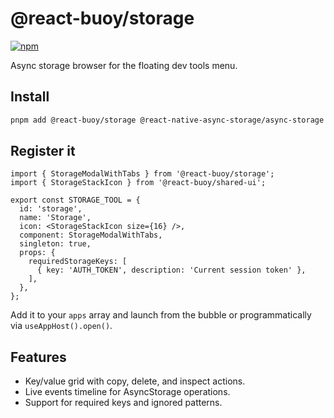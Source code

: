 # @react-buoy/storage

[![npm](https://img.shields.io/npm/v/@react-buoy%2Fstorage)](https://www.npmjs.com/package/@react-buoy/storage)


Async storage browser for the floating dev tools menu.

## Install
```bash
pnpm add @react-buoy/storage @react-native-async-storage/async-storage @react-buoy/shared-ui
```

## Register it
```tsx
import { StorageModalWithTabs } from '@react-buoy/storage';
import { StorageStackIcon } from '@react-buoy/shared-ui';

export const STORAGE_TOOL = {
  id: 'storage',
  name: 'Storage',
  icon: <StorageStackIcon size={16} />,
  component: StorageModalWithTabs,
  singleton: true,
  props: {
    requiredStorageKeys: [
      { key: 'AUTH_TOKEN', description: 'Current session token' },
    ],
  },
};
```
Add it to your `apps` array and launch from the bubble or programmatically via `useAppHost().open()`.

## Features
- Key/value grid with copy, delete, and inspect actions.
- Live events timeline for AsyncStorage operations.
- Support for required keys and ignored patterns.